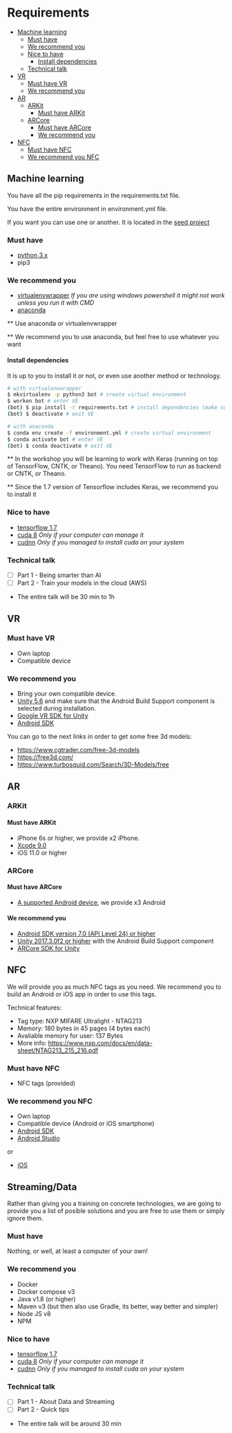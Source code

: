 # Requirements

- [Machine learning](#machine-learning)
  * [Must have](#must-have)
  * [We recommend you](#we-recommend-you)
  * [Nice to have](#nice-to-have)
    + [Install dependencies](#install-dependencies)
  * [Technical talk](#technical-talk)
- [VR](#vr)
  * [Must have VR](#must-have-vr)
  * [We recommend you](#we-recommend-you-vr)
- [AR](#ar)
  * [ARKit](#ARKit)
    + [Must have ARKit](#must-have-arkit)
  * [ARCore](#ARCore)
    + [Must have ARCore](#must-have-arcore)
    + [We recommend you](#we-recommend-you-arcore)
- [NFC](#nfc)
  * [Must have NFC](#must-have-nfc)
  * [We recommend you NFC](#we-recommend-you-nfc)

## Machine learning

You have all the pip requirements in the requirements.txt file.

You have the entire environment in environment.yml file.

If you want you can use one or another. It is located in the [seed project](https://github.com/adidasMADHackathon/seed-keras-models)

### Must have

- [python 3.x](https://www.python.org/downloads/)
- pip3

### We recommend you

- [virtualenvwrapper](http://virtualenvwrapper.readthedocs.io/en/latest/install.html) *If you are using windows powershell it might not work unless you run it with CMD*
- [anaconda](https://anaconda.org/anaconda/python)

** Use anaconda or virtualenvwrapper

** We recommend you to use anaconda, but feel free to use whatever you want

#### Install dependencies

It is up to you to install it or not, or even use another method or technology.

```bash
# with virtualenvwrapper
$ mkvirtualenv -p python3 bot # create virtual environment
$ workon bot # enter VE
(bot) $ pip install -r requirements.txt # install dependencies (make sure you are in the bot VE)
(bot) $ deactivate # exit VE

# with anaconda
$ conda env create -f environment.yml # create virtual environment
$ conda activate bot # enter VE
(bot) $ conda deactivate # exit VE
```

** In the workshop you will be learning to work with Keras (running on top of TensorFlow, CNTK, or Theano). You need TensorFlow to run as backend or CNTK, or Theano.

** Since the 1.7 version of Tensorflow includes Keras, we recommend you to install it

### Nice to have

- [tensorflow 1.7](https://www.tensorflow.org/install/)	
- [cuda 8](https://developer.nvidia.com/cuda-80-ga2-download-archive) *Only if your computer can manage it*
- [cudnn](https://developer.nvidia.com/cudnn) *Only if you managed to install cuda on your system*

### Technical talk

- [ ] Part 1 - Being smarter than AI
- [ ] Part 2 - Train your models in the cloud (AWS)

* The entire talk will be 30 min to 1h

## VR

### Must have VR
- Own laptop
- Compatible device 
### We recommend you <a name="we-recommend-you-vr"></a>
- Bring your own compatible device.
- [Unity 5.6](https://unity3d.com/es/get-unity/download) and make sure that the Android Build Support component is selected during installation.
- [Google VR SDK for Unity](https://github.com/googlevr/gvr-unity-sdk/releases)
- [Android SDK](https://docs.unity3d.com/Manual/android-sdksetup.html)

You can go to the next links in order to get some free 3d models:
- https://www.cgtrader.com/free-3d-models
- https://free3d.com/
- https://www.turbosquid.com/Search/3D-Models/free

## AR

### ARKit

#### Must have ARKit
- iPhone 6s or higher, we provide x2 iPhone.
- [Xcode 9.0](https://developer.apple.com/xcode/)
- iOS 11.0 or higher

### ARCore
#### Must have ARCore
- [A supported Android device](https://developers.google.com/ar/discover/#supported_devices), we provide x3 Android
#### We recommend you <a name="we-recommend-you-arcore"></a>
- [Android SDK version 7.0 (API Level 24) or higher](https://docs.unity3d.com/Manual/android-sdksetup.html)
- [Unity 2017.3.0f2 or higher](https://unity3d.com/es/get-unity/download) with the Android Build Support component
- [ARCore SDK for Unity](https://github.com/google-ar/arcore-unity-sdk/releases/download/v1.1.0/arcore-unity-sdk-v1.1.0.unitypackage)


## NFC

We will provide you as much NFC tags as you need. We recommend you to build an Android or iOS app in order to use this tags.

Technical features:
  - Tag type: NXP MIFARE Ultralight - NTAG213
  - Memory: 180 bytes in 45 pages (4 bytes each)
  - Avaliable memory for user: 137 Bytes
  - More info: https://www.nxp.com/docs/en/data-sheet/NTAG213_215_216.pdf

### Must have NFC

- NFC tags (provided)

### We recommend you NFC
- Own laptop
- Compatible device (Android or iOS smartphone)
- [Android SDK](https://www.python.org/downloads/)
- [Android Studio](https://developer.android.com/studio/?hl=es)

or

- [iOS](https://developer.apple.com/ios/)


## Streaming/Data

Rather than giving you a training on concrete technologies, we are going to provide you a list of posible solutions and you are free to use them or simply ignore them.

### Must have

Nothing, or well, at least a computer of your own!

### We recommend you

- Docker
- Docker compose v3
- Java v1.8 (or higher)
- Maven v3 (but then also use Gradle, its better, way better and simpler)
- Node JS v8
- NPM

### Nice to have

- [tensorflow 1.7](https://www.tensorflow.org/install/)	
- [cuda 8](https://developer.nvidia.com/cuda-80-ga2-download-archive) *Only if your computer can manage it*
- [cudnn](https://developer.nvidia.com/cudnn) *Only if you managed to install cuda on your system*

### Technical talk

- [ ] Part 1 - About Data and Streaming
- [ ] Part 2 - Quick tips

* The entire talk will be around 30 min
